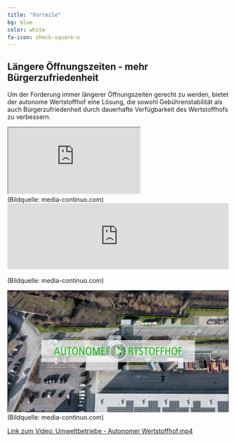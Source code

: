 ```yaml
---
title: "Vorteile"
bg: blue
color: white
fa-icon: check-square-o
---
```


## Längere Öffnungszeiten - mehr Bürgerzufriedenheit

Um der Forderung immer längerer Öffnungszeiten gerecht zu werden, bietet der autonome Wertstoffhof eine Lösung, die sowohl Gebührenstabilität als auch Bürgerzufriedenheit durch dauerhafte Verfügbarkeit des Wertstoffhofs zu verbessern.


<div class="video-container">
    <iframe src="https://www.youtube.com/embed/5j3IRRfMV3U" class="video-iframe" allowfullscreen></iframe>
</div>
(Bildquelle: media-continuo.com)

<iframe width="100%" height=auto src="https://www.youtube.com/embed/5j3IRRfMV3U" title="Umweltbetriebe Autonomer Wertstoffhof" frameborder="0" allow="accelerometer; autoplay; clipboard-write; encrypted-media; gyroscope; picture-in-picture; web-share" allowfullscreen></iframe>

(Bildquelle: media-continuo.com)

[![Video Umweltbetriebe - Autonomer Wertstoffhof](img/20240119145212.png)](https://youtu.be/5j3IRRfMV3U)
(Bildquelle: media-continuo.com)


[Link zum Video: Umweltbetriebe - Autonomer Wertstoffhof.mp4](https://youtu.be/5j3IRRfMV3U)

